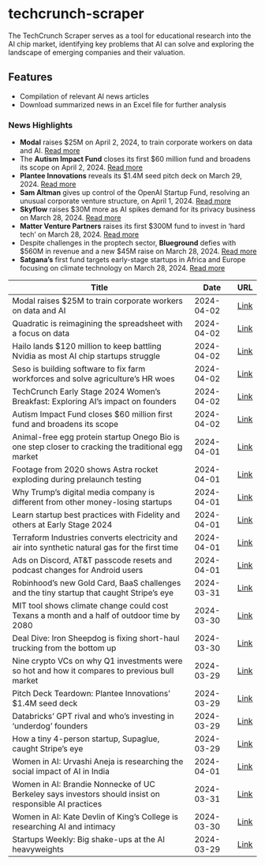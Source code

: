 # techcrunch-scraper

The TechCrunch Scraper serves as a tool for educational research into the AI chip market, identifying key problems that AI can solve and exploring the landscape of emerging companies and their valuation.

## Features 

- Compilation of relevant AI news articles
- Download summarized news in an Excel file for further analysis
  
### News Highlights
- **Modal** raises $25M on April 2, 2024, to train corporate workers on data and AI. [Read more](https://techcrunch.com/2024/04/02/modal-raises-25m-to-make-corporate-upskilling-more-effective/)
- The **Autism Impact Fund** closes its first $60 million fund and broadens its scope on April 2, 2024. [Read more](https://techcrunch.com/2024/04/02/autism-impact-fund/)
- **Plantee Innovations** reveals its $1.4M seed pitch deck on March 29, 2024. [Read more](https://techcrunch.com/2024/03/29/sample-seed-pitch-deck-plantee-innovations/)
- **Sam Altman** gives up control of the OpenAI Startup Fund, resolving an unusual corporate venture structure, on April 1, 2024. [Read more](https://techcrunch.com/2024/04/01/sam-altman-gives-up-control-of-openai-startup-fund-resolving-unusual-corporate-venture-structure/)
- **Skyflow** raises $30M more as AI spikes demand for its privacy business on March 28, 2024. [Read more](https://techcrunch.com/2024/03/28/skyflow-raises-30m-ai-spikes-privacy-business/)
- **Matter Venture Partners** raises its first $300M fund to invest in ‘hard tech’ on March 28, 2024. [Read more](https://techcrunch.com/2024/03/28/wen-hsieh-matter-venture-partners-300m-fund/)
- Despite challenges in the proptech sector, **Blueground** defies with $560M in revenue and a new $45M raise on March 28, 2024. [Read more](https://techcrunch.com/2024/03/28/furnished-rental-blueground-raises-45m/)
- **Satgana’s** first fund targets early-stage startups in Africa and Europe focusing on climate technology on March 28, 2024. [Read more](https://techcrunch.com/2024/03/28/satgana-closes-first-fund/)

| Title                                                                                          | Date       | URL  |
|-----------------------------------------------------------------------------------------------|------------|------|
| Modal raises $25M to train corporate workers on data and AI                                   | 2024-04-02 | [Link](https://techcrunch.com/2024/04/02/modal-raises-25m-to-make-corporate-upskilling-more-effective/)                                                  |
| Quadratic is reimagining the spreadsheet with a focus on data                                | 2024-04-02 | [Link](https://techcrunch.com/2024/04/02/quadratic-is-reimagining-the-spreadsheet-with-a-focus-on-data/)                                                  |
| Hailo lands $120 million to keep battling Nvidia as most AI chip startups struggle            | 2024-04-02 | [Link](https://techcrunch.com/2024/04/02/hailo-ai-chip-startup-lands-120m-to-battle-nvidia/)                                                             |
| Seso is building software to fix farm workforces and solve agriculture’s HR woes              | 2024-04-02 | [Link](https://techcrunch.com/2024/04/02/seso-is-building-software-to-fix-farm-workforces-and-solve-agricultures-hr-woes/)                                |
| TechCrunch Early Stage 2024 Women’s Breakfast: Exploring AI’s impact on founders              | 2024-04-02 | [Link](https://techcrunch.com/2024/04/02/techcrunch-early-stage-2024-womens-breakfast-exploring-ais-impact-on-founders/)                                  |
| Autism Impact Fund closes $60 million first fund and broadens its scope                       | 2024-04-02 | [Link](https://techcrunch.com/2024/04/02/autism-impact-fund/)                                                                                            |
| Animal-free egg protein startup Onego Bio is one step closer to cracking the traditional egg market | 2024-04-01 | [Link](https://techcrunch.com/2024/04/01/animal-free-egg-protein-onego-bio-40m/)                                                                         |
| Footage from 2020 shows Astra rocket exploding during prelaunch testing                      | 2024-04-01 | [Link](https://techcrunch.com/2024/04/01/astra-rocket-explodes-2020-launch-failure-video-footage/)                                                         |
| Why Trump’s digital media company is different from other money-losing startups               | 2024-04-01 | [Link](https://techcrunch.com/2024/04/01/why-trumps-digital-media-company-is-different-from-other-money-losing-startups/)                                  |
| Learn startup best practices with Fidelity and others at Early Stage 2024                     | 2024-04-01 | [Link](https://techcrunch.com/2024/04/01/learn-startup-best-practices-with-fidelity-and-others-at-early-stage-2024/)                                        |
| Terraform Industries converts electricity and air into synthetic natural gas for the first time | 2024-04-01 | [Link](https://techcrunch.com/2024/04/01/terraform-industries-converted-electricity-and-air-into-synthetic-natural-gas/)                                   |
| Ads on Discord, AT&T passcode resets and podcast changes for Android users                   | 2024-04-01 | [Link](https://techcrunch.com/2024/04/01/ads-on-discord-att-passcode-resets-and-podcast-changes-for-android-users/)                                         |
| Robinhood’s new Gold Card, BaaS challenges and the tiny startup that caught Stripe’s eye     | 2024-03-31 | [Link](https://techcrunch.com/2024/03/31/robinhoods-new-gold-card-baas-challenges-and-the-tiny-startup-that-caught-stripes-eye/)                             |
| MIT tool shows climate change could cost Texans a month and a half of outdoor time by 2080    | 2024-03-30 | [Link](https://techcrunch.com/2024/03/30/mit-outdoor-days/)                                                                                                |
| Deal Dive: Iron Sheepdog is fixing short-haul trucking from the bottom up                    | 2024-03-30 | [Link](https://techcrunch.com/2024/03/30/iron-sheepdog-is-fixing-short-haul-trucking-from-the-bottom-up/)                                                  |
| Nine crypto VCs on why Q1 investments were so hot and how it compares to previous bull market | 2024-03-29 | [Link](https://techcrunch.com/2024/03/29/nine-crypto-vcs-weigh-in-on-why-q1-investments-were-so-hot-and-how-it-compares-to-the-previous-bull-market/)  |
| Pitch Deck Teardown: Plantee Innovations’ $1.4M seed deck                                    | 2024-03-29 | [Link](https://techcrunch.com/2024/03/29/sample-seed-pitch-deck-plantee-innovations/)                                                                      |
| Databricks’ GPT rival and who’s investing in ‘underdog’ founders                              | 2024-03-29 | [Link](https://techcrunch.com/2024/03/29/databricks-gpt-rival-and-whos-investing-in-underdog-founders/)                                                      |
| How a tiny 4-person startup, Supaglue, caught Stripe’s eye                                   | 2024-03-29 | [Link](https://techcrunch.com/2024/03/29/supaglue-stripe-acquire-acquisition/)                                                                              |
| Women in AI: Urvashi Aneja is researching the social impact of AI in India                   | 2024-04-01 | [Link](https://techcrunch.com/2024/04/01/women-in-ai-urvashi-aneja-is-researching-the-social-impact-of-ai-in-india/)                                       |
| Women in AI: Brandie Nonnecke of UC Berkeley says investors should insist on responsible AI practices | 2024-03-31 | [Link](https://techcrunch.com/2024/03/31/women-in-ai-brandie-nonnecke-of-uc-berkeley-says-investors-should-insist-on-responsible-ai-practices/)            |
| Women in AI: Kate Devlin of King’s College is researching AI and intimacy                    | 2024-03-30 | [Link](https://techcrunch.com/2024/03/30/women-in-ai-kate-devlin-of-kings-college-is-researching-ai-and-intimacy/)                                         |
| Startups Weekly: Big shake-ups at the AI heavyweights                                          | 2024-03-29 | [Link](https://techcrunch.com/2024/03/29/startups-weekly-ai-shakeups/)                                                                                    |
